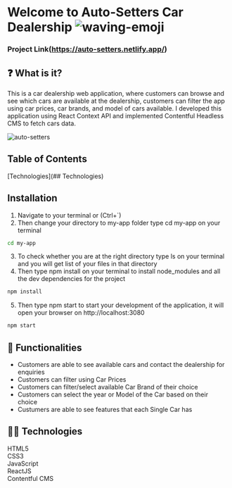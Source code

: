 # Welcome to Auto-Setters Car Dealership  ![waving-emoji](https://user-images.githubusercontent.com/70260072/200792624-f2c130db-2122-4318-a663-9c5d557a42f1.png)
### Project Link(https://auto-setters.netlify.app/)

## ❓ What is it?
This is a car dealership web application, where customers can browse and see which cars are available at the dealership, 
customers can filter the app using car prices, car brands, and model of cars available. I developed this application using React Context API and implemented Contentful Headless CMS to fetch cars data.

![auto-setters](https://user-images.githubusercontent.com/70260072/200794191-64bc30ca-d6a2-48dd-9323-0353472b204b.png)

## Table of Contents
[Technologies](## Technologies)
  

   

## Installation
1. Navigate to your terminal or (Ctrl+`) 
2. Then change your directory to my-app folder type cd my-app on your terminal
```bash
cd my-app
```
3. To check whether you are at the right directory type ls on your terminal and you will get list of your files in that directory
4. Then type npm install on your terminal to install node_modules and all the dev dependencies for the project
```bash
npm install
```
5. Then type npm start to start your development of the application, it will open your browser on http://localhost:3080
```bash
npm start
```

## 🌱 Functionalities
* Customers are able to see available cars and contact the dealership for enquiries
* Customers can filter using Car Prices
* Customers can filter/select available Car Brand of their choice
* Customers can select the year or Model of the Car based on their choice
* Custumers are able to see features that each Single Car has


## 👨‍💻 Technologies
HTML5<br />
CSS3<br />
JavaScript<br />
ReactJS<br />
Contentful CMS


